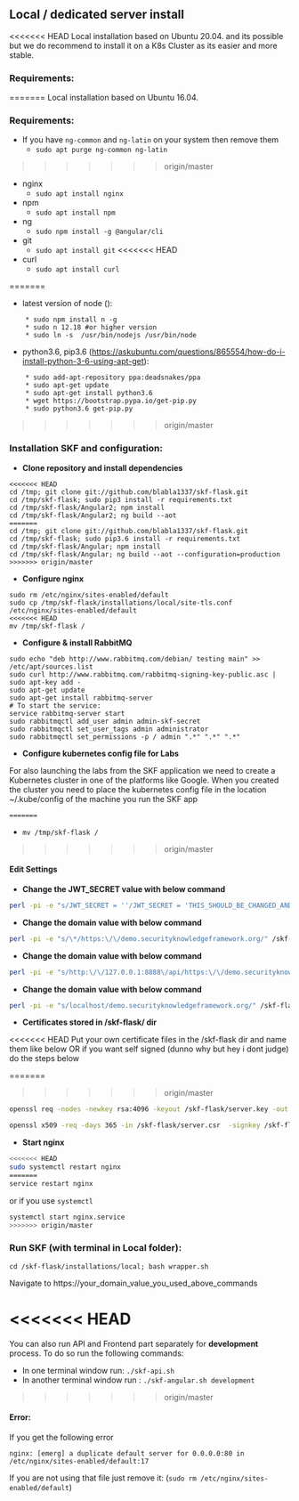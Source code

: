 ## Local / dedicated server install

<<<<<<< HEAD
Local installation based on Ubuntu 20.04. and its possible but we do recommend to install it on a K8s Cluster as its easier and more stable.

### Requirements:
=======
Local installation based on Ubuntu 16.04.

### Requirements:
- If you have `ng-common` and `ng-latin` on your system then remove them
    + `sudo apt purge ng-common ng-latin`
>>>>>>> origin/master
- nginx
    + `sudo apt install nginx`
- npm
    + `sudo apt install npm`
- ng
    + `sudo npm install -g @angular/cli`
- git
    + `sudo apt install git`
<<<<<<< HEAD
- curl
    + `sudo apt install curl`

=======
- latest version of node ():
```
    * sudo npm install n -g
    * sudo n 12.18 #or higher version
    * sudo ln -s  /usr/bin/nodejs /usr/bin/node
```

- python3.6, pip3.6 (https://askubuntu.com/questions/865554/how-do-i-install-python-3-6-using-apt-get):
```
    * sudo add-apt-repository ppa:deadsnakes/ppa
    * sudo apt-get update
    * sudo apt-get install python3.6
    * wget https://bootstrap.pypa.io/get-pip.py
    * sudo python3.6 get-pip.py
```
>>>>>>> origin/master

### Installation SKF and configuration:

* __Clone repository and install dependencies__

```
<<<<<<< HEAD
cd /tmp; git clone git://github.com/blabla1337/skf-flask.git 
cd /tmp/skf-flask; sudo pip3 install -r requirements.txt
cd /tmp/skf-flask/Angular2; npm install
cd /tmp/skf-flask/Angular2; ng build --aot 
=======
cd /tmp; git clone git://github.com/blabla1337/skf-flask.git
cd /tmp/skf-flask; sudo pip3.6 install -r requirements.txt
cd /tmp/skf-flask/Angular; npm install
cd /tmp/skf-flask/Angular; ng build --aot --configuration=production
>>>>>>> origin/master
```

* __Configure nginx__

```
sudo rm /etc/nginx/sites-enabled/default
sudo cp /tmp/skf-flask/installations/local/site-tls.conf /etc/nginx/sites-enabled/default
<<<<<<< HEAD
mv /tmp/skf-flask /
```

* __Configure & install RabbitMQ__

```
sudo echo "deb http://www.rabbitmq.com/debian/ testing main" >> /etc/apt/sources.list
sudo curl http://www.rabbitmq.com/rabbitmq-signing-key-public.asc | sudo apt-key add -
sudo apt-get update
sudo apt-get install rabbitmq-server
# To start the service:
service rabbitmq-server start
sudo rabbitmqctl add_user admin admin-skf-secret
sudo rabbitmqctl set_user_tags admin administrator
sudo rabbitmqctl set_permissions -p / admin ".*" ".*" ".*"
```

* __Configure kubernetes config file for Labs__

For also launching the labs from the SKF application we need to create a Kubernetes cluster in one of the platforms like Google.
When you created the cluster you need to place the kubernetes config file in the location ~/.kube/config of the machine you run the SKF app

```
=======
```

* `mv /tmp/skf-flask /`
>>>>>>> origin/master

#### Edit Settings

* __Change the JWT_SECRET value with below command__

```bash
perl -pi -e "s/JWT_SECRET = ''/JWT_SECRET = 'THIS_SHOULD_BE_CHANGED_AND_RANDOM'/" /skf-flask/skf/settings.py
```

* __Change the domain value with below command__

```bash
perl -pi -e "s/\*/https:\/\/demo.securityknowledgeframework.org/" /skf-flask/skf/settings.py
```

* __Change the domain value with below command__

```bash
perl -pi -e "s/http:\/\/127.0.0.1:8888\/api/https:\/\/demo.securityknowledgeframework.org\/api/" /skf-flask/Angular/src/environments/environment.prod.ts
```

* __Change the domain value with below command__

```bash
perl -pi -e "s/localhost/demo.securityknowledgeframework.org/" /skf-flask/installations/local/skf-angular.sh
```

* __Certificates stored in /skf-flask/ dir__

<<<<<<< HEAD
Put your own certificate files in the /skf-flask dir and name them like below
OR if you want self signed (dunno why but hey i dont judge) do the steps below

=======
>>>>>>> origin/master
```bash
openssl req -nodes -newkey rsa:4096 -keyout /skf-flask/server.key -out /skf-flask/server.csr  -subj "/CN=OWASP-SKF"
```

```bash
openssl x509 -req -days 365 -in /skf-flask/server.csr  -signkey /skf-flask/server.key -out /skf-flask/server.pem
```

* __Start nginx__

```bash
<<<<<<< HEAD
sudo systemctl restart nginx
=======
service restart nginx
```
or if you use `systemctl`

```bash
systemctl start nginx.service
>>>>>>> origin/master
```


### Run SKF (with terminal in Local folder):

```
cd /skf-flask/installations/local; bash wrapper.sh
```

Navigate to https://your_domain_value_you_used_above_commands

<<<<<<< HEAD
=======
You can also run API and Frontend part separately for __development__ process. To do so run the following commands:

* In one terminal window run: `./skf-api.sh`
* In another terminal window run : `./skf-angular.sh development`

>>>>>>> origin/master
#### Error:

If you get the following error

```
nginx: [emerg] a duplicate default server for 0.0.0.0:80 in /etc/nginx/sites-enabled/default:17
```

If you are not using that file just remove it: (```sudo rm /etc/nginx/sites-enabled/default```)
